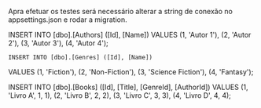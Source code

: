 Apra efetuar os testes será necessário alterar a string de conexão no appsettings.json e rodar a  migration.

INSERT INTO [dbo].[Authors] ([Id], [Name])
VALUES
    (1, 'Autor 1'),
    (2, 'Autor 2'),
    (3, 'Autor 3'),
    (4, 'Autor 4');

    INSERT INTO [dbo].[Genres] ([Id], [Name])
VALUES
    (1, 'Fiction'),
    (2, 'Non-Fiction'),
    (3, 'Science Fiction'),
    (4, 'Fantasy');

INSERT INTO [dbo].[Books] ([Id], [Title], [GenreId], [AuthorId])
VALUES
    (1, 'Livro A', 1, 1),
    (2, 'Livro B', 2, 2),
    (3, 'Livro C', 3, 3),
    (4, 'Livro D', 4, 4);

